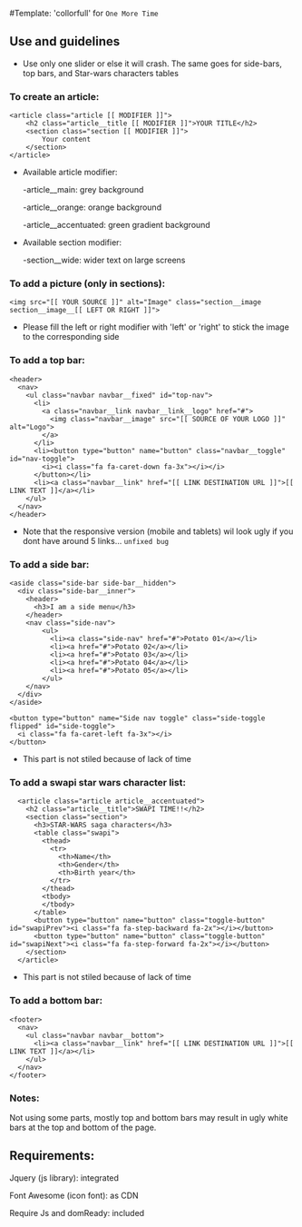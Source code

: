#Template: 'collorfull' for `One More Time`

## Use and guidelines

- Use only one slider or else it will crash. The same goes for side-bars, top bars, and Star-wars characters tables

### To create an article:

    <article class="article [[ MODIFIER ]]">
        <h2 class="article__title [[ MODIFIER ]]">YOUR TITLE</h2>
        <section class="section [[ MODIFIER ]]">
            Your content
        </section>
    </article>

- Available article modifier: 

    -article__main: grey background 
    
    -article__orange: orange background
    
    -article__accentuated: green gradient background
    
- Available section modifier: 

    -section__wide: wider text on large screens
    
### To add a picture (only in sections):

``<img src="[[ YOUR SOURCE ]]" alt="Image" class="section__image section__image__[[ LEFT OR RIGHT ]]">`` 
         
 - Please fill the left or right modifier with 'left' or 'right' to stick the image to the corresponding side
 
 
### To add a top bar:

    <header>
      <nav>
        <ul class="navbar navbar__fixed" id="top-nav">
          <li>
            <a class="navbar__link navbar__link__logo" href="#">
              <img class="navbar__image" src="[[ SOURCE OF YOUR LOGO ]]" alt="Logo">
            </a>
          </li>
          <li><button type="button" name="button" class="navbar__toggle" id="nav-toggle">
            <i><i class="fa fa-caret-down fa-3x"></i></i>
          </button></li>
          <li><a class="navbar__link" href="[[ LINK DESTINATION URL ]]">[[ LINK TEXT ]]</a></li>
        </ul>
      </nav>
    </header>
    
- Note that the responsive version (mobile and tablets) wil look ugly if you dont have around 5 links... `unfixed bug`

### To add a side bar:
    
    <aside class="side-bar side-bar__hidden">
      <div class="side-bar__inner">
        <header>
          <h3>I am a side menu</h3>
        </header>
        <nav class="side-nav">
            <ul>
              <li><a class="side-nav" href="#">Potato 01</a></li>
              <li><a href="#">Potato 02</a></li>
              <li><a href="#">Potato 03</a></li>
              <li><a href="#">Potato 04</a></li>
              <li><a href="#">Potato 05</a></li>
            </ul>
        </nav>
      </div>
    </aside>

    <button type="button" name="Side nav toggle" class="side-toggle flipped" id="side-toggle">
      <i class="fa fa-caret-left fa-3x"></i>
    </button>
    
- This part is not stiled because of lack of time 


### To add a swapi star wars character list:

      <article class="article article__accentuated">
        <h2 class="article__title">SWAPI TIME!!</h2>
        <section class="section">
          <h3>STAR-WARS saga characters</h3>
          <table class="swapi">
            <thead>
              <tr>
                <th>Name</th>
                <th>Gender</th>
                <th>Birth year</th>
              </tr>
            </thead>
            <tbody>
            </tbody>
          </table>
          <button type="button" name="button" class="toggle-button" id="swapiPrev"><i class="fa fa-step-backward fa-2x"></i></button>
          <button type="button" name="button" class="toggle-button" id="swapiNext"><i class="fa fa-step-forward fa-2x"></i></button>
        </section>
      </article>
      
- This part is not stiled because of lack of time

### To add a bottom bar:

    <footer>
      <nav>
        <ul class="navbar navbar__bottom">
          <li><a class="navbar__link" href="[[ LINK DESTINATION URL ]]">[[ LINK TEXT ]]</a></li>
        </ul>
      </nav>
    </footer> 
    
### Notes:

Not using some parts, mostly top and bottom bars may result in ugly white bars at the top and bottom of the page.

## Requirements:

Jquery (js library): integrated

Font Awesome (icon font): as CDN

Require Js and domReady: included
